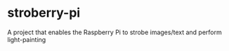 stroberry-pi
============

A project that enables the Raspberry Pi to strobe images/text and perform light-painting